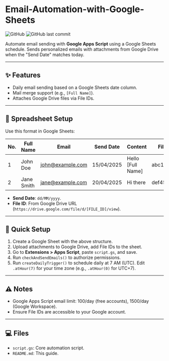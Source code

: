 # Email-Automation-with-Google-Sheets

![GitHub](https://img.shields.io/badge/license-MIT-blue.svg) ![GitHub last commit](https://img.shields.io/github/last-commit/hhai93/Email-Automation-with-Google-Sheets)

Automate email sending with **Google Apps Script** using a Google Sheets schedule. Sends personalized emails with attachments from Google Drive when the "Send Date" matches today.

---

## :sparkles: Features
- Daily email sending based on a Google Sheets date column.
- Mail merge support (e.g., `[Full Name]`).
- Attaches Google Drive files via File IDs.

---

## :memo: Spreadsheet Setup
Use this format in Google Sheets:

| No. | Full Name | Email            | Send Date  | Content         | File ID          |
|-----|-----------|------------------|------------|-----------------|------------------|
| 1   | John Doe  | john@example.com | 15/04/2025 | Hello [Full Name] | abc123xyz      |
| 2   | Jane Smith| jane@example.com | 20/04/2025 | Hi there        | def456uvw      |

- **Send Date**: `dd/MM/yyyy`.
- **File ID**: From Google Drive URL (`https://drive.google.com/file/d/[FILE_ID]/view`).

---

## :rocket: Quick Setup
1. Create a Google Sheet with the above structure.
2. Upload attachments to Google Drive, add File IDs to the sheet.
3. Go to **Extensions > Apps Script**, paste `script.gs`, and save.
4. Run `checkAndSendEmails()` to authorize permissions.
5. Run `createDailyTrigger()` to schedule daily at 7 AM (UTC). Edit `.atHour(7)` for your time zone (e.g., `.atHour(0)` for UTC+7).

---

## :warning: Notes
- Google Apps Script email limit: 100/day (free accounts), 1500/day (Google Workspace).
- Ensure File IDs are accessible to your Google account.

---

## :computer: Files
- `script.gs`: Core automation script.
- `README.md`: This guide.
